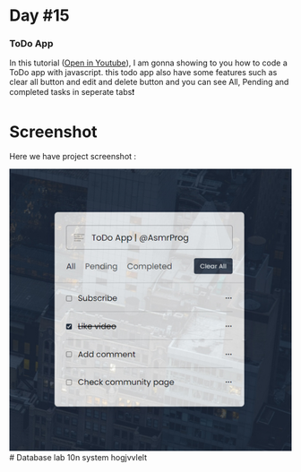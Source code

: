 # Day #15

### ToDo App
In this tutorial ([Open in Youtube](https://youtu.be/0Ao1UN1WSCw)),  I am gonna showing to you how to code a ToDo app with javascript. this todo app also have some features such as clear all button and edit and delete button and you can see All, Pending and completed tasks in seperate tabs❗️

# Screenshot
Here we have project screenshot :


![screenshot](screenshot.jpg)# Database lab 10n system hogjvvlelt
